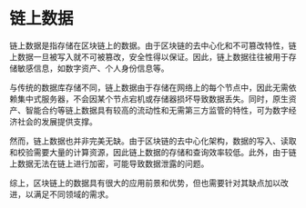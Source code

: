 # 链上数据

链上数据是指存储在区块链上的数据。由于区块链的去中心化和不可篡改特性，链上数据一旦被写入就不可被篡改，安全性得以保证。因此，链上数据往往被用于存储敏感信息，如数字资产、个人身份信息等。

与传统的数据库存储不同，链上数据由于存储在网络上的每个节点中，因此无需依赖集中式服务器，不会因某个节点宕机或存储器损坏导致数据丢失。同时，原生资产、智能合约等链上数据具有较高的流动性和无需第三方监管的特性，可为数字经济社会的发展提供支撑。

然而，链上数据也并非完美无缺。由于区块链的去中心化架构，数据的写入、读取和校验需要大量的计算资源，因此链上数据的存储和查询效率较低。此外，由于链上数据无法在链上进行加密，可能导致数据泄露的问题。

综上，区块链上的数据具有很大的应用前景和优势，但也需要针对其缺点加以改进，以满足不同领域的需求。